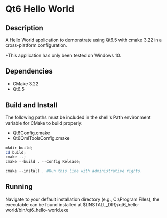 # Qt6 Hello World

## Description
A Hello World application to demonstrate using Qt6.5 with cmake 3.22 
in a cross-platform configuration.

*This application has only been tested on Windows 10.

## Dependencies
- CMake 3.22
- Qt6.5

## Build and Install

The following paths must be included in the shell's Path environment variable 
for CMake to build properly:

- Qt6Config.cmake
- Qt6QmlToolsConfig.cmake

```powershell
mkdir build;
cd build;
cmake ..;
cmake --build . --config Release;

cmake --install . #Run this line with administrative rights.
```

## Running

Navigate to your default installation directory (e.g., C:\Program Files),
the executable can be found installed at 
${INSTALL_DIR}/qt6_hello-world/bin/qt6_hello-world.exe